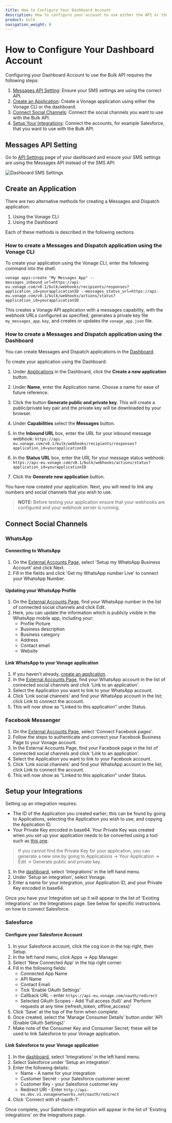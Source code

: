 ```yaml
---
title: How to Configure Your Dashboard Account
description: How to configure your account to use either the API or the Dashboard UI.
product: bulk
navigation_weight: 0
---
```


# How to Configure Your Dashboard Account

Configuring your Dashboard Account to use the Bulk API requires the following steps:

1. [Messages API Setting](#messages-api-setting): Ensure your SMS settings are using the correct API.
2. [Create an Application](#create-an-application): Create a Vonage application using either the Vonage CLI or the dashboard.
3. [Connect Social Channels](#connect-social-channels): Connect the social channels you want to use with the Bulk API.
4. [Setup Your Integrations](#setup-your-integrations): Connect the accounts, for example Salesforce, that you want to use with the Bulk API.

## Messages API Setting

Go to [API Settings](https://dashboard.nexmo.com/settings) page of your dashboard and ensure your SMS settings are using the Messages API instead of the SMS API:

![Dashboard SMS Settings](/images/dashboard-sms-settings.png)

## Create an Application

There are two alternative methods for creating a Messages and Dispatch application:

1. Using the Vonage CLI
2. Using the Dashboard

Each of these methods is described in the following sections.

### How to create a Messages and Dispatch application using the Vonage CLI

To create your application using the Vonage CLI, enter the following command into the shell:

``` shell
vonage apps:create "My Messages App" --messages_inbound_url=https://api-eu.vonage.com/v0.1/bulk/webhooks/recipients/responses?application_id=yourapplicationID --messages_status_url=https://api-eu.vonage.com/v0.1/bulk/webhooks/actions/status?application_id=yourapplicationID
```

This creates a Vonage API application with a messages capability, with the webhook URLs configured as specified, generates a private key file `my_messages_app.key`, and creates or updates the `vonage_app.json` file.

### How to create a Messages and Dispatch application using the Dashboard

You can create Messages and Dispatch applications in the [Dashboard](https://dashboard.nexmo.com/applications).

To create your application using the Dashboard:

1. Under [Applications](https://dashboard.nexmo.com/applications) in the Dashboard, click the **Create a new application** button.

2. Under **Name**, enter the Application name. Choose a name for ease of future reference.

3. Click the button **Generate public and private key**. This will create a public/private key pair and the private key will be downloaded by your browser.

4. Under **Capabilities** select the **Messages** button.

5. In the **Inbound URL** box, enter the URL for your inbound message webhook: ``https://api-eu.vonage.com/v0.1/bulk/webhooks/recipients/responses?application_id=yourapplicationID``

6. In the **Status URL** box, enter the URL for your message status webhook: ``https://api-eu.vonage.com/v0.1/bulk/webhooks/actions/status?application_id=yourapplicationID``

7. Click the **Generate new application** button.

You have now created your application. Next, you will need to link any numbers and social channels that you wish to use.

> **NOTE:** Before testing your application ensure that your webhooks are configured and your webhook server is running.

## Connect Social Channels

### WhatsApp

#### Connecting to WhatsApp

1. On the [External Accounts Page](https://dashboard.nexmo.com/messages/social-channels), select 'Setup my WhatsApp Business Account' and click Next.
2. Fill in the fields and click 'Get my WhatsApp number Live' to connect your WhatsApp Number.

#### Updating your WhatsApp Profile

1. On the [External Accounts Page](https://dashboard.nexmo.com/messages/social-channels), find your WhatsApp number in the list of connected social channels and click Edit.
2. Here, you can update the information which is publicly visible in the WhatsApp mobile app, including your:
    * Profile Picture
    * Business description
    * Business category
    * Address
    * Contact email
    * Website

#### Link WhatsApp to your Vonage application

1. If you haven't already, [create an application](#create-an-application).
2. In the [External Accounts Page](https://dashboard.nexmo.com/messages/social-channels), find your WhatsApp account in the list of connected social channels and click 'Link to an application'.
3. Select the Application you want to link to your WhatsApp account.
4. Click 'Link social channels' and find your WhatsApp account in the list; click Link to connect the account.
5. This will now show as "Linked to this application" under Status.

### Facebook Messenger

1. On the [External Accounts Page](https://dashboard.nexmo.com/messages/social-channels), select 'Connect Facebook pages'.
2. Follow the steps to authenticate and connect your Facebook Business Page to your Vonage account.
3. In the External Accounts Page, find your Facebook page in the list of connected social channels and click 'Link to an application'.
4. Select the Application you want to link to your Facebook account.
5. Click 'Link social channels' and find your WhatsApp account in the list; click Link to connect the account.
6. This will now show as "Linked to this application" under Status.

## Setup your Integrations

Setting up an integration requires:

* The ID of the Application you created earlier; this can be found by going to Applications, selecting the Application you wish to use, and copying the Application ID.
* Your Private Key encoded in base64. Your Private Key was created when you set up your application needs to be converted using a tool such as [this one](https://www.base64encode.org/).

> If you cannot find the Private Key for your application, you can generate a new one by going to Applications -> Your Application -> Edit -> Generate public and private key.

1. In the [dashboard](https://dashboard.nexmo.com), select 'Integrations' in the left hand menu.
2. Under 'Setup an integration', select Vonage.
3. Enter a name for your integration, your Application ID, and your Private Key encoded in base64.

Once you have your Integration set up it will appear in the list of 'Existing integrations' on the Integrations page. See below for specific instructions on how to connect Salesforce.

### Salesforce

#### Configure your Salesforce Account

1. In your Salesforce account, click the cog icon in the top right, then Setup.
2. In the left hand menu, click Apps -> App Manager.
3. Select 'New Connected App' in the top right corner.
4. Fill in the following fields:
    * Connected App Name
    * API Name
    * Contact Email
    * Tick 'Enable OAuth Settings'
    * Callback URL - enter `https://api-eu.vonage.com/oauth/redirect`
    * Selected OAuth Scopes - Add 'Full access (full)' and 'Perform requests at any time (refresh_token, offline_access)'
5. Click 'Save' at the top of the form when complete.
6. Once created, select the 'Manage Consumer Details' button under 'API (Enable OAuth Settings)'
7. Make note of the Consumer Key and Consumer Secret; these will be used to link Salesforce to your Vonage application.

#### Link Salesforce to your Vonage application

1. In the [dashboard](https://dashboard.nexmo.com), select 'Integrations' in the left hand menu.
2. Select Salesforce under 'Setup an integration'.
3. Enter the following details:
    * Name - A name for your integration
    * Customer Secret - your Salesforce customer secret
    * Customer Key - your Salesforce customer key
    * Redirect URI - Enter `http://api-eu.dev.v1.vonagenetworks.net/oauth/redirect`
4. Click 'Connect with sf-oauth-1'.

Once complete, your Salesforce integration will appear in the list of 'Existing integrations' on the Integrations page.
